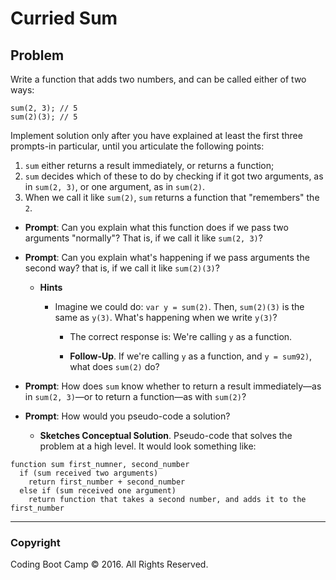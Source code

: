 # Curried Sum

## Problem

Write a function that adds two numbers, and can be called either of two ways:

```
sum(2, 3); // 5
sum(2)(3); // 5
```
Implement solution only after you have explained at least the first three prompts-in particular, until you articulate the following points:

1. `sum` either returns a result immediately, or returns a function;
2. `sum` decides which of these to do by checking if it got two arguments, as in `sum(2, 3)`, or one argument, as in `sum(2)`.
3. When we call it like `sum(2)`, `sum` returns a function that "remembers" the `2`.

* **Prompt**: Can you explain what this function does if we pass two arguments "normally"? That is, if we call it like `sum(2, 3)`?

* **Prompt**: Can you explain what's happening if we pass arguments the second way? that is, if we call it like `sum(2)(3)`?

  * **Hints**

    * Imagine we could do: `var y = sum(2)`. Then, `sum(2)(3)` is the same as `y(3)`. What's happening when we write `y(3)`?

      * The correct response is: We're calling `y` as a function.

      * **Follow-Up**. If we're calling `y` as a function, and `y = sum92)`, what does `sum(2)` do?

* **Prompt**: How does `sum` know whether to return a result immediately—as in `sum(2, 3)`—or to return a function—as with `sum(2)`?

* **Prompt**: How would you pseudo-code a solution?

    * **Sketches Conceptual Solution**. Pseudo-code that solves the problem at a high level. It would look something like:


```
function sum first_numner, second_number
  if (sum received two arguments)
    return first_number + second_number
  else if (sum received one argument)
    return function that takes a second number, and adds it to the first_number
```

- - -

### Copyright

Coding Boot Camp © 2016. All Rights Reserved.
